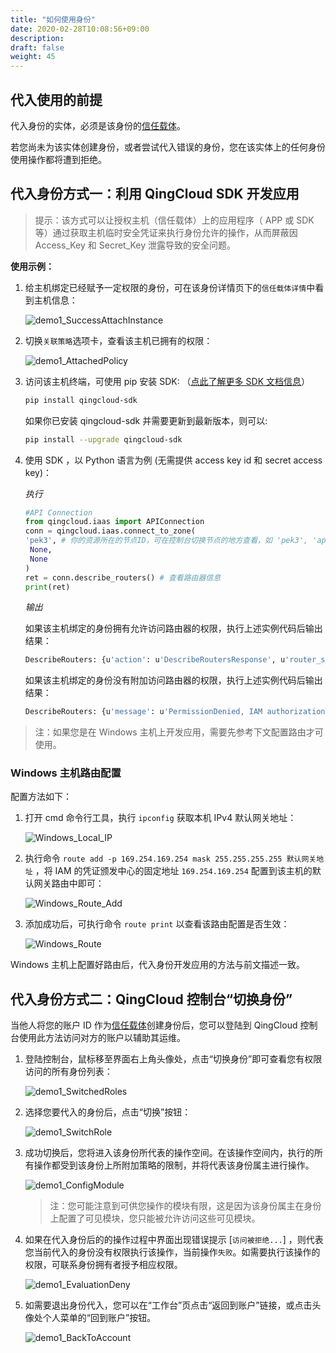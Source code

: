 ```yaml
---
title: "如何使用身份"
date: 2020-02-28T10:08:56+09:00
description: 
draft: false
weight: 45
---
```


## 代入使用的前提

代入身份的实体，必须是该身份的[信任载体](../../faq/principal)。

若您尚未为该实体创建身份，或者尝试代入错误的身份，您在该实体上的任何身份使用操作都将遭到拒绝。

## 代入身份方式一：利用 QingCloud SDK 开发应用

> 提示：该方式可以让授权主机（信任载体）上的应用程序（ APP 或 SDK 等）通过获取主机临时安全凭证来执行身份允许的操作，从而屏蔽因 Access_Key 和 Secret_Key 泄露导致的安全问题。

**使用示例：**

1. 给主机绑定已经赋予一定权限的身份，可在该身份详情页下的`信任载体详情`中看到主机信息：

   ![demo1_SuccessAttachInstance](../../_images/demo1_SuccessAttachInstance.png)

2. 切换`关联策略`选项卡，查看该主机已拥有的权限：

    ![demo1_AttachedPolicy](../../_images/demo1_AttachedPolicy.png)

3. 访问该主机终端，可使用 pip 安装 SDK: （[点此了解更多 SDK 文档信息](https://docs.qingcloud.com/product/sdk/)）

   ```bash
   pip install qingcloud-sdk
   ```

   如果你已安装 qingcloud-sdk 并需要更新到最新版本，则可以:

   ```bash
   pip install --upgrade qingcloud-sdk
   ```

4. 使用 SDK ，以 Python 语言为例 (无需提供 access key id 和 secret access key)：

    *执行*

    ```python
    #API Connection
    from qingcloud.iaas import APIConnection
    conn = qingcloud.iaas.connect_to_zone(
    'pek3', # 你的资源所在的节点ID，可在控制台切换节点的地方查看，如 'pek3', 'ap2a', 'gd2' 等
     None,
     None
    )
    ret = conn.describe_routers() # 查看路由器信息
    print(ret)
    ```

    *输出*

    如果该主机绑定的身份拥有允许访问路由器的权限，执行上述实例代码后输出结果：

    ```bash
    DescribeRouters: {u'action': u'DescribeRoutersResponse', u'router_set': [...], u'ret_code': 0, u'total_count': 1}
    ```

   如果该主机绑定的身份没有附加访问路由器的权限，执行上述实例代码后输出结果：

    ```bash
    DescribeRouters: {u'message': u'PermissionDenied, IAM authorization evaluate deny', u'ret_code': 1400}
    ```

> 注：如果您是在 Windows 主机上开发应用，需要先参考下文配置路由才可使用。

### Windows 主机路由配置

配置方法如下：

1. 打开 cmd 命令行工具，执行 `ipconfig` 获取本机 IPv4 默认网关地址：

    ![Windows_Local_IP](../../_images/win_local_ip.png)

2. 执行命令 `route add -p 169.254.169.254 mask 255.255.255.255 默认网关地址` ，将 IAM 的凭证颁发中心的固定地址 `169.254.169.254` 配置到该主机的默认网关路由中即可：

    ![Windows_Route_Add](../../_images/win_route_add.png)

3. 添加成功后，可执行命令 `route print` 以查看该路由配置是否生效：

    ![Windows_Route](../../_images/win_route.png)

Windows 主机上配置好路由后，代入身份开发应用的方法与前文描述一致。

## 代入身份方式二：QingCloud 控制台“切换身份”

当他人将您的账户 ID 作为[信任载体](../../faq/principal)创建身份后，您可以登陆到 QingCloud 控制台使用此方法访问对方的账户以辅助其运维。

1. 登陆控制台，鼠标移至界面右上角头像处，点击“切换身份”即可查看您有权限访问的所有身份列表：

    ![demo1_SwitchedRoles](../../_images/demo1_SwitchedRoles.png)

2. 选择您要代入的身份后，点击“切换”按钮：

    ![demo1_SwitchRole](../../_images/demo1_SwitchRole.png)

3. 成功切换后，您将进入该身份所代表的操作空间。在该操作空间内，执行的所有操作都受到该身份上所附加策略的限制，并将代表该身份属主进行操作。

    ![demo1_ConfigModule](../../_images/demo1_ConfigModule.png)

    > 注：您可能注意到可供您操作的模块有限，这是因为该身份属主在身份上配置了可见模块，您只能被允许访问这些可见模块。

4. 如果在代入身份后的的操作过程中界面出现错误提示 [`访问被拒绝...`] ，则代表您当前代入的身份没有权限执行该操作，当前操作`失败`。如需要执行该操作的权限，可联系身份拥有者授予相应权限。

    ![demo1_EvaluationDeny](../../_images/demo1_EvaluationDeny.png)

5. 如需要退出身份代入，您可以在“工作台”页点击“返回到账户”链接，或点击头像处个人菜单的“回到账户”按钮。

    ![demo1_BackToAccount](../../_images/demo1_BackToAccount.png)
